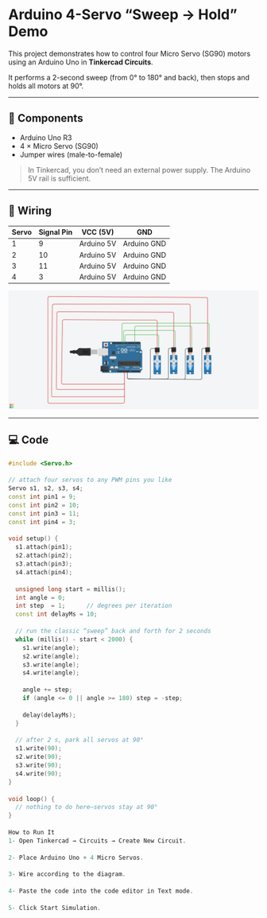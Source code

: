 # Arduino 4-Servo “Sweep → Hold” Demo

This project demonstrates how to control four Micro Servo (SG90) motors using an Arduino Uno in **Tinkercad Circuits**.

It performs a 2-second sweep (from 0° to 180° and back), then stops and holds all motors at 90°.

---

## 🧰 Components

- Arduino Uno R3  
- 4 × Micro Servo (SG90)  
- Jumper wires (male-to-female)  

> In Tinkercad, you don’t need an external power supply. The Arduino 5V rail is sufficient.

---

## 🔌 Wiring

| Servo | Signal Pin | VCC (5V)       | GND         |
|-------|------------|----------------|-------------|
| 1     | 9          | Arduino 5V     | Arduino GND |
| 2     | 10         | Arduino 5V     | Arduino GND |
| 3     | 11         | Arduino 5V     | Arduino GND |
| 4     | 3          | Arduino 5V     | Arduino GND |

![Wiring Diagram](Wiring.png)

---

## 💻 Code

```cpp
#include <Servo.h>

// attach four servos to any PWM pins you like
Servo s1, s2, s3, s4;
const int pin1 = 9;
const int pin2 = 10;
const int pin3 = 11;
const int pin4 = 3;

void setup() {
  s1.attach(pin1);
  s2.attach(pin2);
  s3.attach(pin3);
  s4.attach(pin4);

  unsigned long start = millis();
  int angle = 0;
  int step  = 1;      // degrees per iteration
  const int delayMs = 10;

  // run the classic “sweep” back and forth for 2 seconds
  while (millis() - start < 2000) {
    s1.write(angle);
    s2.write(angle);
    s3.write(angle);
    s4.write(angle);

    angle += step;
    if (angle <= 0 || angle >= 180) step = -step;

    delay(delayMs);
  }

  // after 2 s, park all servos at 90°
  s1.write(90);
  s2.write(90);
  s3.write(90);
  s4.write(90);
}

void loop() {
  // nothing to do here—servos stay at 90°
}

How to Run It
1- Open Tinkercad → Circuits → Create New Circuit.

2- Place Arduino Uno + 4 Micro Servos.

3- Wire according to the diagram.

4- Paste the code into the code editor in Text mode.

5- Click Start Simulation.

